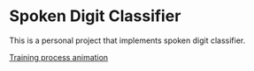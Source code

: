 # Spoken Digit Classifier

This is a personal project that implements spoken digit classifier.

[Training process animation](./training.gif)


